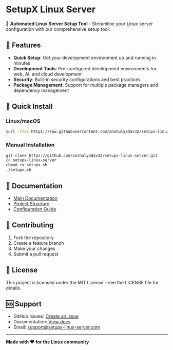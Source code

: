 # SetupX Linux Server

🚀 **Automated Linux Server Setup Tool** - Streamline your Linux server configuration with our comprehensive setup tool.

## 🌟 Features

- **Quick Setup**: Get your development environment up and running in minutes
- **Development Tools**: Pre-configured development environments for web, AI, and cloud development
- **Security**: Built-in security configurations and best practices
- **Package Management**: Support for multiple package managers and dependency management

## 🚀 Quick Install

### Linux/macOS
```bash
curl -fsSL https://raw.githubusercontent.com/anshulyadav32/setupx-linux-server/main/setupx.sh | bash
```

### Manual Installation
```bash
git clone https://github.com/anshulyadav32/setupx-linux-server.git
cd setupx-linux-server
chmod +x setupx.sh
./setupx.sh
```

## 📖 Documentation

- [Main Documentation](https://github.com/anshulyadav32/setupx-linux-server)
- [Project Structure](https://github.com/anshulyadav32/setupx-linux-server/blob/main/docs/STRUCTURE.md)
- [Configuration Guide](https://github.com/anshulyadav32/setupx-linux-server/blob/main/config.json)

## 🤝 Contributing

1. Fork the repository
2. Create a feature branch
3. Make your changes
4. Submit a pull request

## 📄 License

This project is licensed under the MIT License - see the LICENSE file for details.

## 🆘 Support

- GitHub Issues: [Create an issue](https://github.com/anshulyadav32/setupx-linux-server/issues)
- Documentation: [View docs](https://github.com/anshulyadav32/setupx-linux-server/tree/main/docs)
- Email: support@setupx-linux-server.com

---

**Made with ❤️ for the Linux community**